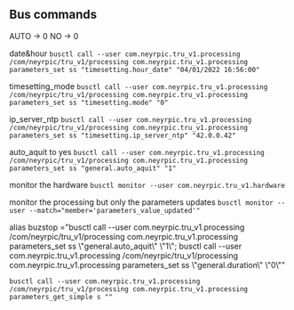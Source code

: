 ## Bus commands

AUTO -> 0 NO -> 0

date&hour
`busctl call --user com.neyrpic.tru_v1.processing /com/neyrpic/tru_v1/processing com.neyrpic.tru_v1.processing parameters_set ss "timesetting.hour_date" "04/01/2022 16:56:00"`

timesetting_mode
`busctl call --user com.neyrpic.tru_v1.processing /com/neyrpic/tru_v1/processing com.neyrpic.tru_v1.processing parameters_set ss "timesetting.mode" "0"`

ip\_server\_ntp
`busctl call --user com.neyrpic.tru_v1.processing /com/neyrpic/tru_v1/processing com.neyrpic.tru_v1.processing parameters_set ss "timesetting.ip_server_ntp" "42.0.0.42"`

auto_aquit to yes
`busctl call --user com.neyrpic.tru_v1.processing /com/neyrpic/tru_v1/processing com.neyrpic.tru_v1.processing parameters_set ss "general.auto_aquit" "1"`

monitor the hardware
`busctl monitor --user com.neyrpic.tru_v1.hardware`

monitor the processing but only the parameters updates
`busctl monitor --user --match="member='parameters_value_updated'"`

alias buzstop ="busctl call --user com.neyrpic.tru\_v1.processing /com/neyrpic/tru\_v1/processing com.neyrpic.tru\_v1.processing parameters\_set ss \\"general.auto\_aquit\\" \\"1\\"; busctl call --user com.neyrpic.tru\_v1.processing /com/neyrpic/tru\_v1/processing com.neyrpic.tru\_v1.processing parameters_set ss \\"general.duration\\" \\"0\\""

`busctl call --user com.neyrpic.tru_v1.processing /com/neyrpic/tru_v1/processing com.neyrpic.tru_v1.processing parameters_get_simple s ""`